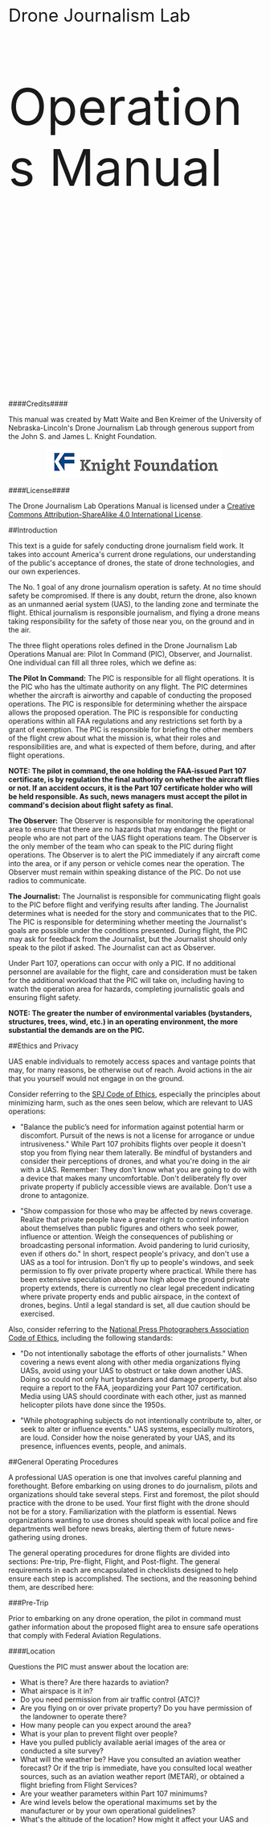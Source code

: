 <div style="padding-top:300px"></div>
<p style="font-size:35px">Drone Journalism Lab</p>
<p style="font-size:100px">Operations Manual</p>
<div style="page-break-after: always;"></div>
<div style="padding-top:300px"></div>
####Credits####

This manual was created by Matt Waite and Ben Kreimer of the University of Nebraska-Lincoln's Drone Journalism Lab through generous support from the John S. and James L. Knight Foundation.

<center><img src="knight-logo-small.jpg"></center>


####License####

The Drone Journalism Lab Operations Manual is licensed under a [Creative Commons Attribution-ShareAlike 4.0 International License](http://creativecommons.org/licenses/by-sa/4.0/).

<div style="page-break-after: always;"></div>

##Introduction

This text is a guide for safely conducting drone journalism field work. It takes into account America's current drone regulations, our understanding of the public's acceptance of drones, the state of drone technologies, and our own experiences.

The No. 1 goal of any drone journalism operation is safety. At no time should safety be compromised. If there is any doubt, return the drone, also known as an unmanned aerial system (UAS), to the landing zone and terminate the flight. Ethical journalism is responsible journalism, and flying a drone means taking responsibility for the safety of those near you, on the ground and in the air. 

The three flight operations roles defined in the Drone Journalism Lab Operations Manual are: Pilot In Command (PIC), Observer, and Journalist. One individual can fill all three roles, which we define as:

**The Pilot In Command:** The PIC is responsible for all flight operations. It is the PIC who has the ultimate authority on any flight. The PIC determines whether the aircraft is airworthy and capable of conducting the proposed operations. The PIC is responsible for determining whether the airspace allows the proposed operation. The PIC is responsible for conducting operations within all FAA regulations and any restrictions set forth by a grant of exemption. The PIC is responsible for briefing the other members of the flight crew about what the mission is, what their roles and responsibilities are, and what is expected of them before, during, and after flight operations. 

**NOTE: The pilot in command, the one holding the FAA-issued Part 107 certificate, is by regulation the final authority on whether the aircraft flies or not. If an accident occurs, it is the Part 107 certificate holder who will be held responsible. As such, news managers must accept the pilot in command's decision about flight safety as final.**

**The Observer:** The Observer is responsible for monitoring the operational area to ensure that there are no hazards that may endanger the flight or people who are not part of the UAS flight operations team. The Observer is the only member of the team who can speak to the PIC during flight operations. The Observer is to alert the PIC immediately if any aircraft come into the area, or if any person or vehicle comes near the operation. The Observer must remain within speaking distance of the PIC. Do not use radios to communicate. 

**The Journalist:** The Journalist is responsible for communicating flight goals to the PIC before flight and verifying results after landing. The Journalist determines what is needed for the story and communicates that to the PIC. The PIC is responsible for determining whether meeting the Journalist's goals are possible under the conditions presented.  During flight, the PIC may ask for feedback from the Journalist, but the Journalist should only speak to the pilot if asked. The Journalist can act as Observer.

Under Part 107, operations can occur with only a PIC. If no additional personnel are available for the flight, care and consideration must be taken for the additional workload that the PIC will take on, including having to watch the operation area for hazards, completing journalistic goals and ensuring flight safety. 

**NOTE: The greater the number of environmental variables (bystanders, structures, trees, wind, etc.) in an operating environment, the more substantial the demands are on the PIC.**

##Ethics and Privacy

UAS enable individuals to remotely access spaces and vantage points that may, for many reasons, be otherwise out of reach. Avoid actions in the air that you yourself would not engage in on the ground. 

Consider referring to the [SPJ Code of Ethics](http://www.spj.org/ethicscode.asp), especially the principles about minimizing harm, such as the ones seen below, which are relevant to UAS operations: 

* "Balance the public’s need for information against potential harm or discomfort. Pursuit of the news is not a license for arrogance or undue intrusiveness." While Part 107 prohibits flights over people it doesn't stop you from flying near them laterally. Be mindful of bystanders and consider their perceptions of drones, and what you're doing in the air with a UAS. Remember: They don't know what you are going to do with a device that makes many uncomfortable. Don't deliberately fly over private property if publicly accessible views are available. Don't use a drone to antagonize.

* "Show compassion for those who may be affected by news coverage. Realize that private people have a greater right to control information about themselves than public figures and others who seek power, influence or attention. Weigh the consequences of publishing or broadcasting personal information. Avoid pandering to lurid curiosity, even if others do." 
In short, respect people's privacy, and don't use a UAS as a tool for intrusion. Don't fly up to people's windows, and seek permission to fly over private property where practical. While there has been extensive speculation about how high above the ground private property extends, there is currently no clear legal precedent indicating where private property ends and public airspace, in the context of drones, begins. Until a legal standard is set, all due caution should be exercised.

Also, consider referring to the [National Press Photographers Association Code of Ethics](https://nppa.org/code_of_ethics), including the following standards:

* "Do not intentionally sabotage the efforts of other journalists." When covering a news event along with other media organizations flying UASs, avoid using your UAS to obstruct or take down another UAS. Doing so could not only hurt bystanders and damage property, but also require a report to the FAA, jeopardizing your Part 107 certification. Media using UAS should coordinate with each other, just as manned helicopter pilots have done since the 1950s. 

* "While photographing subjects do not intentionally contribute to, alter, or seek to alter or influence events." UAS systems, especially multirotors, are loud. Consider how the noise generated by your UAS, and its presence, influences events, people, and animals.
<div style="page-break-after: always;"></div>
##General Operating Procedures

A professional UAS operation is one that involves careful planning and forethought. Before embarking on using drones to do journalism, pilots and organizations should take several steps. First and foremost, the pilot should practice with the drone to be used. Your first flight with the drone should not be for a story. Familiarization with the platform is essential. News organizations wanting to use drones should speak with local police and fire departments well before news breaks, alerting them of future news-gathering using drones.

The general operating procedures for drone flights are divided into sections: Pre-trip, Pre-flight, Flight, and Post-flight. The general requirements in each are encapsulated in checklists designed to help ensure each step is accomplished. The sections, and the reasoning behind them, are described here:

###Pre-Trip

Prior to embarking on any drone operation, the pilot in command must gather information about the proposed flight area to ensure safe operations that comply with Federal Aviation Regulations. 

####Location

Questions the PIC must answer about the location are:

* What is there? Are there hazards to aviation?   
* What airspace is it in? 
* Do you need permission from air traffic control (ATC)?
* Are you flying on or over private property? Do you have permission of the landowner to operate there?
* How many people can you expect around the area?
* What is your plan to prevent flight over people?
* Have you pulled publicly available aerial images of the area or conducted a site survey?
* What will the weather be? Have you consulted an aviation weather forecast? Or if the trip is immediate, have you consulted local weather sources, such as an aviation weather report (METAR), or obtained a flight briefing from Flight Services?
* Are your weather parameters within Part 107 minimums? 
* Are wind levels below the operational maximums set by the manufacturer or by your own operational guidelines?
* What's the altitude of the location? How might it affect your UAS and payload during flight?
* Have you factored in the effects of temperature on the batteries? 

####Defining Operational Goals

Before bringing a UAS into an environment, operational personnel should define the goals of the UAS flight before leaving for the location.

* Be specific. What shots do you need? 
* What purpose is the drone serving in your story?
* What context is the drone adding to your story?
* How much drone video or photography do you need to tell the story?
* What privacy issues can you anticipate and what steps have you taken to mitigate them?
* What ethical issues can you anticipate and what steps have you taken to mitigate them? 

####Logistics

Before leaving for the operational area, consider what equipment you will need, and check the status of your equipment.

* When do you need to be at the location?
* How much travel time is involved?
* Have you built in time for a walkthrough of the location to note any hazards only visible on site?
* Do you have sufficient batteries to accomplish the task?
* Are they charged?

####Briefing

The PIC is responsible for briefing all operations personnel on each phase of flight. The PIC will designate the observer and the journalist, will explain their roles and what will happen during flight. 

A PIC briefing should cover, at a minimum:

* Who is fulfilling each role in flight operations.
* The expectations of each member of the flight crew.
* A general description of the operations area.
* The expected weather at the location.
* Any known hazards, including winds, obstacles, known high traffic areas, any nearby airports or expected air traffic.
* The specific mission goals, including expected shots, angles or subjects.
* Any known privacy or ethical issues and mitigation steps. 

####Pre-Trip Inspection

Before leaving for the operations area, the PIC should conduct a pre-trip inspection of the UAS. A pre-trip inspection includes charging batteries, checking various mounting hardware, and checking the camera and storage media to ensure it is sufficient for the task. 

##Pre-Flight

Pre-flight operations are done immediately before any flight work is to occur. The pre-flight checklist repeats some of the pre-trip checklist, such as inspecting the aircraft and some of the control surfaces. Pre-trip and pre-flight inspections help ensure airworthiness and will serve as an early warning for both maintenance issues and for mechanical issues that could substantially affect or cancel flight operations.

The general rules of pre-flight are:

* The PIC touches the UAS. The PIC is responsible for the aircraft and all around them. Thus, the PIC will conduct the pre-flight inspection, connect the batteries, etc.
* When on site, operations personnel must delineate a takeoff and landing area of at least 10 feet x 10 feet and ensure it is free of debris.
* When on site, if non-operations people are around, operations personnel may be required to secure an area to be kept free of people so the UAS can operate without flying over people. That place may be the takeoff and landing zone. That space, to remain free of people, should be as large as the PIC thinks is practical. 
* Weather can be very localized. When you arrive, you should check your location weather against the weather report you got from a flight briefing or automated observation service. Cloud ceilings will be most difficult to estimate on site, so be reasonable. If the clouds look low, stay low. Don't fly if fog is present.
* Wind conditions also vary by location. An anemometer is a valuable tool for measuring wind on site, informing the PIC if wind speeds are within operational limits and how they may affect flight operations. 
* Turn off WiFi connectivity on any UAS mounted devices, such as cameras. Active WiFi devices on the UAS can interfere with critical 2.4 GHz RC and video transmissions. Because most non-military UAS systems use 2.4GHz for either RC or video transmission, only enable WiFi if you are certain there will be no interference with your UAS hardware.
* Before takeoff, make sure your compass is not receiving interference from nearby metal objects, and that you have enough GPS satellite connections.

##Flight

The flight checklist isn't really a checklist. It's a Do Constantly list. It's listed as a reminder. UAS operators must:

* Be constantly scanning for airborne traffic or obstacles. The observer must report them immediately.
* Be constantly scanning for people on the ground in the flight area. The observer must report them immediately.
* Be constantly checking battery levels and returning before reaching 25 percent of the remaining capacity. 
* Be constantly checking flight parameters like altitude to ensure they remain within restrictions and operational goals.

At battery changes, and at battery changes only, should the PIC, Observer and Journalist discuss changes to the operational plan. While the UAS is in flight, the PIC needs to focus on flying, and the observer needs to focus on hazards.

##Post-Flight

The post-flight checklist is broken into three parts: Shutting down the drone, which is done by the PIC; inspecting the aircraft; and filling out logs. Logging is an important part of aviation safety and will serve as an important document in maintenance of your UAS.

##Logging

UAS operations can be divided into three separate logs, largely transported over from manned aviation. They are a maintenance log, a battery log, and a flight log. 

####Maintenance Log

A maintenance log is a simple list of issues to be checked or fixed between flights. PICs should note any issue that should be checked, from an odd wobble, unusual sound, an unusually hot motor at landing, to a complete component failure. The log should include the date, UAS Make & Model, UAS Registration Number, the ID number of the battery used when the issue occurred, the issue, who reported it, the date repaired, who repaired it and notes.

####Battery Log

A battery log serves as a warning for when a battery is getting worn out and could fail. UAS batteries will degrade, providing progressively less flight time. Fully charged batteries that go unused and are not discharged for over a week can also lead to damaged battery cells. A battery log will highlight failing batteries, and give the PIC a guide as to how much time a battery will give in flight. A battery log should note the date, UAS make and model, UAS registration number, the number of past charges, the percentage of battery power remaining at shutdown, total flight time, battery depletion rate, any signs of puffing (an indicator that the battery is damaged), and usage conditions. For example, if you loaded a DJI Inspire with a 360 video camera rig containing six GoPros cameras, and flew it on a 100°F, you would make note of those operating conditions.

####Flight Log

A flight log will highlight the important events that occur from the time a UAS takes off to the time it has landed and been powered down by the PIC. Each UAS will have it's own log. It should note the date, the battery used during flight, and the total flight time. Each entry should also have space for important and relevant notes about the flight, which may include a mission overview, flying conditions, distance flown, take-off and landing locations, a hard landing, etc.

<div style="page-break-after: always;"></div>
##Normal Operating Checklists##

What follows are the normal operating checklists to be completed for each flight.

<div style="page-break-after: always;"></div>
####Pre-Trip Checklist 
####Date: ______________________####

Item|Action|Status|
----|------|------|
Batteries|Charge|  |
Controller Batteries|Charge
Propeller nuts|Check and tighten
Landing strut screws|Check and tighten
Motor mount screws|Check and tighten
Gimbal wiring|Check and tighten
Gimbal mount|Check and tighten
Gimbal camera harness|Check and tighten
Compass wiring|Check and reseat
Airframe check|Inspect for damage
Registration markings|Check for display
Camera battery|Charge
Camera memory card|Check and empty
Mission planning meeting|Record goals of the flight
Airspace check|Consult airspace map, NOTAMs, TFRs
Airport check|Contact ATC, if needed
<div style="page-break-after: always;"></div>
####Pre-Flight Checklist 
####Date: ______________________####
Item|Action|Status|
----|------|------|
Weather|Check location conditions against weather reports|  |
Wind conditions|Measure at location, check operation maximums|  |
Flight area|Visually inspect for hazards, note, and report
Takeoff/landing area|Delineate and clear of debris
Operations area|Delineate > 15 feet from takeoff area
Flight area|If needed, secure flight area to be kept free from people to ensure safety
Pre-flight meeting|Review goals
WiFi|Turn off WiFi connectivity on any UAS mounted device, including cameras 
Airworthiness check|Visually inspect aircraft|  |
Airworthiness check|Visually inspect control surfaces and linkages
Airworthiness check|Inspect props for balance, damage
<div style="page-break-after: always;"></div>
####Pre-Flight Checklist Continued
Item|Action|Status|
----|------|------|
Airworthiness check|Check camera/gimbal security
Airworthiness check|Verify controller batteries
Airworthiness check|Verify controller is on
Airworthiness check|Verify UAS battery
Airworthiness check|Verify UAS battery is on
Airworthiness check|Verify display panel working properly
Airworthiness check|Calibrate compass, if necessary
Airworthiness check|Check navigation and telemetry connection
Non-PIC personnel|Leave takeoff area, if present
PIC|Leave takeoff area before launch
Video monitor|Check wireless connection
All clear check|Check takeoff area, airspace, flight area
Power up|Unlock motors, increase throttle
Final pre-mission check|At low hover, check telemetry status
Final pre-mission check|At low hover, check prop balance and controls
<div style="page-break-after: always;"></div>
####Flight Checklist 

####Date: ______________________####

Item|Action|Status|
----|------|------|
Airborne hazard check|Observer reports immediately (Over-communicate)|  |
Ground hazard check|Observer reports immediately
Battery check| PIC monitors battery levels frequently
Flight parameter check|PIC evaluates altitude
Low battery alert|Return to landing area
Battery change|Pilot in command changes the battery
Battery change meeting|Evaluate mission goals
<div style="page-break-after: always;"></div>
####Post-Flight Checklist. 

####Date: ______________________####

Item|Action|Status|
----|------|------|
Battery removal|Pilot in command removes the battery|  |
Controller|Turn off after battery removal
Motor check| Touch motors to check for overheating  
Camera|Turn off if required  
Memory card|Remove from camera
Propellers|Visual inspection, log changes
Landing struts|Visual inspection, log changes
Gimbal|Visual inspection, log changes
Housing|Return UAS to case after inspection
Flight log|Update flight log
<div style="page-break-after: always;"></div>
##Emergency Procedures##

####Lost Link/Mission Procedures####

**General Operational Guidelines**: The RC link is for the PIC to directly control the aircraft. If the PIC enables the UAS to operate autonomously and automated flight functionality is lost, the drone will revert to RC control and the PIC will take over flight, return it to the landing zone and land. If the UAS starts showing any sign of not following the automated flight path, and the manual override doesn't happen automatically, the PIC should take the steps necessary for manual control. Check your UAS manual for how to manually override autonomous operation. If the RC link is lost, many commercial based UAS systems are configured with an automatic return to home procedure built-in to the UAS flight controller to prevent drift outside of the operation area. 

**Lost Autonomous Flight Procedure Checklist**

Actor|Action
----|------
PIC|Verifies automated flight has stopped
PIC|Verbally notifies Observer
PIC|PIC assumes control via RC, if possible
Observer|Observer notifies other operations personnel
PIC|Returns UAS to pre-determined landing area as safely practical
PIC|Land UAS
<div style="page-break-after: always;"></div>
**Lost RC Control Procedure Checklist**

Actor|Action
----|------
PIC|Verifies lost link
PIC|Verbally notifies Observer
Observer|Verbally notifies other operations personnel
PIC|Turns off RC controller
PIC|Turns RC controller on
PIC|If positive control returns, PIC lands immediately
PIC|If positive control does not return, PIC alerts Observer
PIC|Verifies that Return to Home function has engaged
PIC/Observer|Verifies that landing area is clear, clear if necessary
PIC|Upon UAS landing PIC turns off battery immediately 
<div style="page-break-after: always;"></div>
####Emergency Assumption of Control####

During any automated flight, if there is any concern that the UAS is not flying the planned mission or that control characteristics are abnormal, the PIC will take manual control of the UAS with RC control, return it to the landing zone if possible, and land it. There may be minor problems that do not require emergency assumption of control. In these cases, the GCS communication can direct the UAS to land or the PIC can manually land the UAS.

**Emergency Assumption of Control Checklist**

Actor|Action
----|------
PIC|Verifies abnormal operation
PIC|Verbally notifies Observer
Observer|Verbally notifies other operations personnel
PIC|Assumes control of UAS using RC
PIC|If necessary, begin emergency landing at a safe location
PIC|If practical, return UAS to pre-determined landing zone, execute landing
<div style="page-break-after: always;"></div>
####Loss of Sight####

Regulations require that the UAS remain within Visual Line of Sight(VLOS) at all times. If, that VLOS is broken, the PIC should return to VLOS immediately if possible. If PIC cannot return UAS to VLOS, using the GCS, the PIC should execute a preprogrammed flight path to return to the landing zone.

**Loss of Sight Checklist**

Actor|Action
----|------
PIC|Notifies Observer of broken VLOS
Observer|Reports if UAS is within Observer's VLOS
Observer|If UAS is out of VLOS, alert PIC to begin Loss of Sight procedures
PIC|If possible, reverse course to return to VLOS as soon as safe
PIC|If course reversal is not possible, execute return to home procedure via RC Control or GCS
PIC|Report when UAS is in VLOS
Observer|Report when UAS is in VLOS
PIC|Post flight, record conditions that led to loss of VLOS
<div style="page-break-after: always;"></div>
####Other In-Flight Emergencies####

In most emergency situations, the general protocol is to land as soon as is safely practical. In many emergency situations, landing at the pre-determined landing zone will not be possible. The goal is a controlled, safe landing.

**Loss of Power/Motor**

Actor|Action
----|------
PIC|Attempt control the UAS to land in open, safe area
PIC|Alert operations personnel of emergency situation
Observer|Alert others to emergency situation
PIC|Post flight, record details of flight for report

**In-Flight Fire**

Actor|Action
----|------
PIC|Attempt control the UAS to land in open, safe area
PIC|Alert operations personnel of emergency situation
Observer|Alert others to emergency situation
PIC|Post flight, record details of flight for report

<div style="page-break-after: always;"></div>
##Glossary##

AGL - Above Ground Level. 

GCS - Ground Control Station.

Journalist (as defined in this manual) - Responsible for communicating flight goals to the PIC before flight and verifying results after landing.

NOTAM - Notice to Airmen. A notice released by an aviation authority to alert PICs of potential hazards on a flight route, or at a location that could affect the safety of the flight.

Observer (as defined in this manual) - Responsible for monitoring the operational area to ensure that there are no hazards that may endanger the flight or people not part of the UAS flight operation team.

PIC - Pilot In Command. Responsible for all flight operations.

UAS - Unmanned Aerial System.

METAR - Aviation Weather Report.

VLOS - Visual line of sight. Part 107 requires PICs to fly their UAS within visual line of sight. Binoculars and other devices to extend vision are not allowed.
























